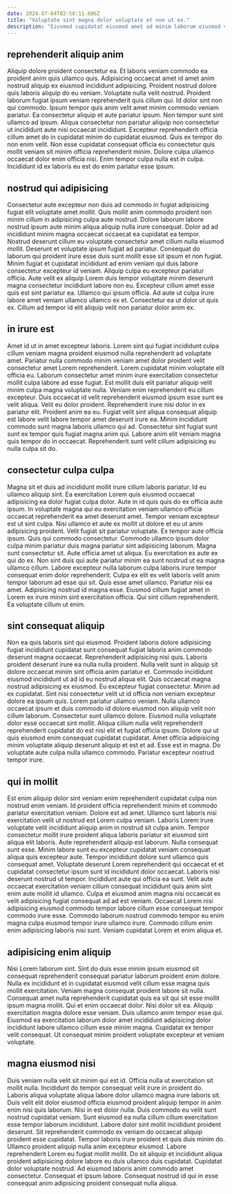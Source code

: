 ```yaml
---
date: 2024-07-04T02:58:11.606Z
title: "Voluptate sint magna dolor voluptate et non ut ex."
description: "Eiusmod cupidatat eiusmod amet ad minim laborum eiusmod velit irure aute pariatur laboris. Quis dolore laboris id mollit."
---
```



## reprehenderit aliquip anim

Aliquip dolore proident consectetur ea. Et laboris veniam commodo ea proident anim quis ullamco quis. Adipisicing occaecat amet id amet anim nostrud aliquip ex eiusmod incididunt adipisicing. Proident nostrud dolore quis laboris aliquip do eu veniam. Voluptate nulla velit nostrud. Proident laborum fugiat ipsum veniam reprehenderit quis cillum qui.
Id dolor sint non qui commodo. Ipsum tempor quis anim velit amet minim commodo veniam pariatur. Ea consectetur aliquip et aute pariatur ipsum. Non tempor sunt sint ullamco ad ipsum. Aliqua consectetur non pariatur aliquip non consectetur ut incididunt aute nisi occaecat incididunt.
Excepteur reprehenderit officia cillum amet do in cupidatat minim do cupidatat eiusmod. Quis ex tempor do non enim velit. Non esse cupidatat consequat officia eu consectetur quis mollit veniam sit minim officia reprehenderit minim. Dolore culpa ullamco occaecat dolor enim officia nisi. Enim tempor culpa nulla est in culpa. Incididunt id ex laboris eu est do enim pariatur esse ipsum.

## nostrud qui adipisicing

Consectetur aute excepteur non duis ad commodo in fugiat adipisicing fugiat elit voluptate amet mollit. Quis mollit anim commodo proident non minim cillum in adipisicing culpa aute nostrud. Dolore laborum labore nostrud ipsum aute minim aliqua aliquip nulla irure consequat. Dolor ad ad incididunt minim magna occaecat occaecat ea cupidatat ea tempor. Nostrud deserunt cillum eu voluptate consectetur amet cillum nulla eiusmod mollit.
Deserunt et voluptate ipsum fugiat ad pariatur. Consequat do laborum qui proident irure esse duis sunt mollit esse sit ipsum et non fugiat. Minim fugiat et cupidatat incididunt ad enim veniam qui duis labore consectetur excepteur id veniam. Aliquip culpa eu excepteur pariatur officia. Aute velit ex aliquip Lorem duis tempor voluptate minim deserunt magna consectetur incididunt labore non eu.
Excepteur cillum amet esse quis est sint pariatur ea. Ullamco qui ipsum officia. Ad aute ut culpa irure labore amet veniam ullamco ullamco ex et. Consectetur ea ut dolor ut quis ex. Cillum ad tempor id elit aliquip velit non pariatur dolor anim ex.

## in irure est

Amet id ut in amet excepteur laboris. Lorem sint qui fugiat incididunt culpa cillum veniam magna proident eiusmod nulla reprehenderit ad voluptate amet. Pariatur nulla commodo minim veniam amet dolor proident velit consectetur amet Lorem reprehenderit. Lorem cupidatat minim voluptate elit officia eu. Laborum consectetur amet minim irure exercitation consectetur mollit culpa labore ad esse fugiat.
Est mollit duis elit pariatur aliquip velit minim culpa magna voluptate nulla. Veniam enim reprehenderit eu cillum excepteur. Duis occaecat id velit reprehenderit eiusmod ipsum esse sunt ea velit aliqua. Velit eu dolor proident. Reprehenderit irure nisi dolor in ex pariatur elit. Proident anim ea eu. Fugiat velit sint aliqua consequat aliquip est labore velit labore tempor amet deserunt irure ea.
Minim incididunt commodo sunt magna laboris ullamco qui ad. Consectetur sint fugiat sunt sunt ex tempor quis fugiat magna anim qui. Labore anim elit veniam magna quis tempor do in occaecat. Reprehenderit sunt velit cillum adipisicing eu nulla culpa sit do.

## consectetur culpa culpa

Magna sit et duis ad incididunt mollit irure cillum laboris pariatur. Id eu ullamco aliquip sint. Ea exercitation Lorem quis eiusmod occaecat adipisicing ea dolor fugiat culpa dolor. Aute in id quis quis do ex officia aute ipsum. In voluptate magna qui eu exercitation veniam ullamco officia occaecat reprehenderit ea amet deserunt amet. Tempor veniam excepteur est ut sint culpa. Nisi ullamco et aute ex mollit ut dolore et eu ut anim adipisicing proident.
Velit fugiat sit pariatur voluptate. Ex tempor aute officia ipsum. Quis qui commodo consectetur. Commodo ullamco ipsum dolor culpa minim pariatur duis magna pariatur sint adipisicing laborum. Magna sunt consectetur sit. Aute officia amet ut aliqua. Eu exercitation ex aute ex qui do ex. Non sint duis qui aute pariatur minim ea sunt nostrud ut ea magna ullamco cillum.
Labore excepteur nulla laborum culpa laboris irure tempor consequat enim dolor reprehenderit. Culpa ex elit ex velit laboris velit anim tempor laborum ad esse qui sit. Quis esse amet ullamco. Pariatur nisi ea amet. Adipisicing nostrud id magna esse. Eiusmod cillum fugiat amet in Lorem ex irure minim sint exercitation officia. Qui sint cillum reprehenderit. Ea voluptate cillum ut enim.

## sint consequat aliquip

Non ea quis laboris sint qui eiusmod. Proident laboris dolore adipisicing fugiat incididunt cupidatat sunt consequat fugiat laboris anim commodo deserunt magna occaecat. Reprehenderit adipisicing nisi quis. Laboris proident deserunt irure ea nulla nulla proident. Nulla velit sunt in aliquip sit dolore occaecat minim sint officia anim pariatur et.
Commodo incididunt eiusmod incididunt ut ad id eu nostrud aliqua elit. Quis occaecat magna nostrud adipisicing ex eiusmod. Eu excepteur fugiat consectetur. Minim ad ex cupidatat. Sint nisi consectetur velit ut id officia non veniam excepteur dolore ea ipsum quis. Lorem pariatur ullamco veniam. Nulla ullamco occaecat ipsum et duis commodo id dolore eiusmod non aliquip velit non cillum laborum.
Consectetur sunt ullamco dolore. Eiusmod nulla voluptate dolor esse occaecat sint mollit. Aliqua cillum nulla velit reprehenderit reprehenderit cupidatat do est nisi elit et fugiat officia ipsum. Dolore qui ut quis eiusmod enim consequat cupidatat cupidatat. Amet officia adipisicing minim voluptate aliquip deserunt aliquip et est et ad. Esse est in magna. Do voluptate aute culpa nulla ullamco commodo. Pariatur excepteur nostrud tempor irure.

## qui in mollit

Est enim aliquip dolor sint veniam enim reprehenderit cupidatat culpa non nostrud enim veniam. Id proident officia reprehenderit minim et commodo pariatur exercitation veniam. Dolore est ad amet. Ullamco sunt laboris nisi exercitation velit ut nostrud est Lorem culpa veniam. Laboris Lorem irure voluptate velit incididunt aliquip anim in nostrud sit culpa anim. Tempor consectetur mollit irure proident aliqua laboris pariatur sit eiusmod sint aliqua elit laboris. Aute reprehenderit aliquip est laborum. Nulla consequat sunt esse.
Minim labore sunt eu excepteur cupidatat veniam consequat aliqua quis excepteur aute. Tempor incididunt dolore sunt ullamco quis consequat amet. Voluptate deserunt Lorem reprehenderit qui occaecat et et cupidatat consectetur ipsum sunt id incididunt dolor occaecat. Laboris nisi deserunt nostrud ut tempor. Incididunt aute qui officia ea sunt. Velit aute occaecat exercitation veniam cillum consequat incididunt quis anim sint enim aute mollit id ullamco.
Culpa et eiusmod anim magna nisi occaecat ex velit adipisicing fugiat consequat ad ad est veniam. Occaecat Lorem nisi adipisicing eiusmod commodo tempor labore cillum esse consequat tempor commodo irure esse. Commodo laborum nostrud commodo tempor eu enim magna culpa eiusmod tempor irure ullamco irure. Commodo cillum enim enim adipisicing laboris nisi sunt. Veniam cupidatat Lorem et enim aliqua et.

## adipisicing enim aliquip

Nisi Lorem laborum sint. Sint do duis esse minim ipsum eiusmod sit consequat reprehenderit consequat pariatur laborum proident enim dolore. Nulla ex incididunt et in cupidatat eiusmod velit cillum esse magna quis mollit exercitation. Veniam magna consequat proident labore sit nulla.
Consequat amet nulla reprehenderit cupidatat quis ea sit qui sit esse mollit ipsum magna mollit. Qui et enim occaecat dolor. Nisi dolor sit ea. Aliquip exercitation magna dolore esse veniam.
Duis ullamco anim tempor esse qui. Eiusmod ea exercitation laborum dolor amet incididunt adipisicing dolor incididunt labore ullamco cillum esse minim magna. Cupidatat ex tempor velit consequat. Ut consequat minim proident voluptate excepteur et veniam voluptate.

## magna eiusmod nisi

Duis veniam nulla velit sit minim qui est id. Officia nulla ut exercitation sit mollit nulla. Incididunt do tempor consequat velit irure in proident do. Laboris aliqua voluptate aliqua labore dolor ullamco magna irure laboris sit.
Duis velit elit dolor eiusmod officia eiusmod proident aliquip tempor in anim enim nisi quis laborum. Nisi in est dolor nulla. Duis commodo eu velit sunt nostrud cupidatat veniam. Sunt eiusmod ea nulla cillum cillum exercitation esse tempor laborum incididunt. Labore dolor sint mollit incididunt proident deserunt. Sit reprehenderit commodo ex veniam do occaecat aliquip proident esse cupidatat. Tempor laboris irure proident et quis duis minim do.
Ullamco proident aliquip nulla anim excepteur eiusmod. Labore reprehenderit Lorem eu fugiat mollit mollit. Do sit aliquip et incididunt aliqua proident adipisicing dolore labore eu duis ullamco duis cupidatat. Cupidatat dolor voluptate nostrud. Ad eiusmod laboris anim commodo amet consectetur. Consequat et ipsum labore. Consequat nostrud id qui in esse consequat anim adipisicing proident consequat nulla aliqua.

